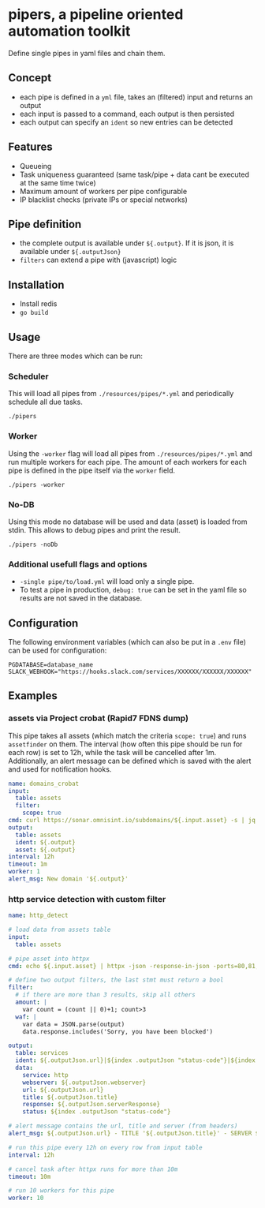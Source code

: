 # pipers, a pipeline oriented automation toolkit

Define single pipes in yaml files and chain them.

## Concept

* each pipe is defined in a `yml` file, takes an (filtered) input and returns an output
* each input is passed to a command, each output is then persisted
* each output can specify an `ident` so new entries can be detected

## Features

* Queueing
* Task uniqueness guaranteed (same task/pipe + data cant be executed at the same time twice)
* Maximum amount of workers per pipe configurable
* IP blacklist checks (private IPs or special networks)

## Pipe definition
* the complete output is available under `${.output}`. If it is json, it is available under `${.outputJson}`
* `filters` can extend a pipe with (javascript) logic

## Installation

* Install redis
* `go build`

## Usage

There are three modes which can be run:

### Scheduler

This will load all pipes from `./resources/pipes/*.yml` and periodically schedule
all due tasks.

```
./pipers
```

### Worker 

Using the `-worker` flag will load all pipes from `./resources/pipes/*.yml` and run
multiple workers for each pipe. The amount of each workers for each pipe is defined
in the pipe itself via the `worker` field.

```
./pipers -worker
```

### No-DB

Using this mode no database will be used and data (asset) is loaded from stdin.
This allows to debug pipes and print the result.

```
./pipers -noDb
```

### Additional usefull flags and options

* `-single pipe/to/load.yml` will load only a single pipe.
* To test a pipe in production, `debug: true` can be set in the yaml file so results are not saved in the database.

## Configuration

The following environment variables (which can also be put in a `.env` file) can be used
for configuration:

```
PGDATABASE=database_name
SLACK_WEBHOOK="https://hooks.slack.com/services/XXXXXX/XXXXXX/XXXXXX"
```

## Examples

### assets via Project crobat (Rapid7 FDNS dump)

This pipe takes all assets (which match the criteria `scope: true`) and runs `assetfinder` on them.
The interval (how often this pipe should be run for each row) is set to 12h, while the
task will be cancelled after 1m. Additionally, an alert message can be defined which
is saved with the alert and used for notification hooks.

```yaml
name: domains_crobat
input:
  table: assets
  filter:
    scope: true
cmd: curl https://sonar.omnisint.io/subdomains/${.input.asset} -s | jq -r -c '.[]'
output:
  table: assets
  ident: ${.output}
  asset: ${.output}
interval: 12h
timeout: 1m
worker: 1
alert_msg: New domain '${.output}'
```

### http service detection with custom filter

```yaml
name: http_detect

# load data from assets table
input:
  table: assets

# pipe asset into httpx
cmd: echo ${.input.asset} | httpx -json -response-in-json -ports=80,81,300,443,3128,8080,8081

# define two output filters, the last stmt must return a bool
filter:
  # if there are more than 3 results, skip all others
  amount: |
    var count = (count || 0)+1; count>3
  waf: |
    var data = JSON.parse(output)
    data.response.includes('Sorry, you have been blocked') 

output:
  table: services
  ident: ${.outputJson.url}|${index .outputJson "status-code"}|${index .outputJson "content-length"}
  data:
    service: http
    webserver: ${.outputJson.webserver}
    url: ${.outputJson.url}
    title: ${.outputJson.title}
    response: ${.outputJson.serverResponse}
    status: ${index .outputJson "status-code"}

# alert message contains the url, title and server (from headers)
alert_msg: ${.outputJson.url} - TITLE '${.outputJson.title}' - SERVER ${.outputJson.webserver}

# run this pipe every 12h on every row from input table
interval: 12h

# cancel task after httpx runs for more than 10m
timeout: 10m

# run 10 workers for this pipe
worker: 10
```

